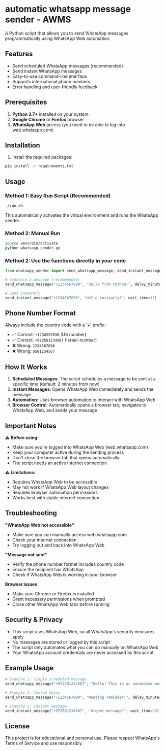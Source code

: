 # automatic whatsapp message sender - AWMS

A Python script that allows you to send WhatsApp messages programmatically using WhatsApp Web automation.

## Features

- Send scheduled WhatsApp messages (recommended)
- Send instant WhatsApp messages
- Easy-to-use command-line interface
- Supports international phone numbers
- Error handling and user-friendly feedback

## Prerequisites

1. **Python 3.7+** installed on your system
2. **Google Chrome** or **Firefox** browser
3. **WhatsApp Web** access (you need to be able to log into web.whatsapp.com)

## Installation

1. Install the required packages:
```bash
pip install -r requirements.txt
```

## Usage

### Method 1: Easy Run Script (Recommended)
```bash
./run.sh
```
This automatically activates the virtual environment and runs the WhatsApp sender.

### Method 2: Manual Run
```bash
source venv/bin/activate
python whatsapp_sender.py
```

### Method 2: Use the functions directly in your code
```python
from whatsapp_sender import send_whatsapp_message, send_instant_message

# Schedule a message (recommended)
send_whatsapp_message("+1234567890", "Hello from Python!", delay_minutes=2)

# Send instantly
send_instant_message("+1234567890", "Hello instantly!", wait_time=15)
```

## Phone Number Format

Always include the country code with a '+' prefix:
- ✅ Correct: `+1234567890` (US number)
- ✅ Correct: `+972501234567` (Israeli number)
- ❌ Wrong: `1234567890`
- ❌ Wrong: `0501234567`

## How It Works

1. **Scheduled Messages**: The script schedules a message to be sent at a specific time (default: 2 minutes from now)
2. **Instant Messages**: Opens WhatsApp Web immediately and sends the message
3. **Automation**: Uses browser automation to interact with WhatsApp Web
4. **Browser Control**: Automatically opens a browser tab, navigates to WhatsApp Web, and sends your message

## Important Notes

⚠️ **Before using:**
- Make sure you're logged into WhatsApp Web (web.whatsapp.com)
- Keep your computer active during the sending process
- Don't close the browser tab that opens automatically
- The script needs an active internet connection

⚠️ **Limitations:**
- Requires WhatsApp Web to be accessible
- May not work if WhatsApp Web layout changes
- Requires browser automation permissions
- Works best with stable internet connection

## Troubleshooting

**"WhatsApp Web not accessible"**
- Make sure you can manually access web.whatsapp.com
- Check your internet connection
- Try logging out and back into WhatsApp Web

**"Message not sent"**
- Verify the phone number format includes country code
- Ensure the recipient has WhatsApp
- Check if WhatsApp Web is working in your browser

**Browser issues**
- Make sure Chrome or Firefox is installed
- Grant necessary permissions when prompted
- Close other WhatsApp Web tabs before running

## Security & Privacy

- This script uses WhatsApp Web, so all WhatsApp's security measures apply
- No messages are stored or logged by this script
- The script only automates what you can do manually on WhatsApp Web
- Your WhatsApp account credentials are never accessed by this script

## Example Usage

```python
# Example 1: Simple scheduled message
send_whatsapp_message("+972501234567", "Hello! This is an automated message.")

# Example 2: Custom delay
send_whatsapp_message("+1234567890", "Meeting reminder!", delay_minutes=5)

# Example 3: Instant message
send_instant_message("+972501234567", "Urgent message!", wait_time=20)
```

## License

This project is for educational and personal use. Please respect WhatsApp's Terms of Service and use responsibly.
